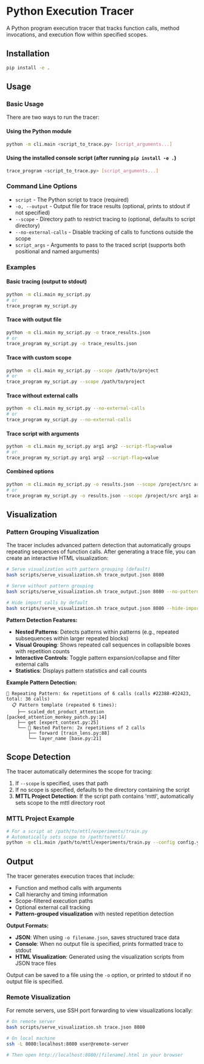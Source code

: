 # Python Execution Tracer

A Python program execution tracer that tracks function calls, method invocations, and execution flow within specified scopes.

## Installation

```bash
pip install -e .
```

## Usage

### Basic Usage

There are two ways to run the tracer:

#### Using the Python module
```bash
python -m cli.main <script_to_trace.py> [script_arguments...]
```

#### Using the installed console script (after running `pip install -e .`)
```bash
trace_program <script_to_trace.py> [script_arguments...]
```

### Command Line Options

- `script` - The Python script to trace (required)
- `-o, --output` - Output file for trace results (optional, prints to stdout if not specified)
- `--scope` - Directory path to restrict tracing to (optional, defaults to script directory)
- `--no-external-calls` - Disable tracking of calls to functions outside the scope
- `script_args` - Arguments to pass to the traced script (supports both positional and named arguments)

### Examples

#### Basic tracing (output to stdout)
```bash
python -m cli.main my_script.py
# or
trace_program my_script.py
```

#### Trace with output file
```bash
python -m cli.main my_script.py -o trace_results.json
# or  
trace_program my_script.py -o trace_results.json
```

#### Trace with custom scope
```bash
python -m cli.main my_script.py --scope /path/to/project
# or
trace_program my_script.py --scope /path/to/project
```

#### Trace without external calls
```bash
python -m cli.main my_script.py --no-external-calls
# or
trace_program my_script.py --no-external-calls
```

#### Trace script with arguments
```bash
python -m cli.main my_script.py arg1 arg2 --script-flag=value
# or
trace_program my_script.py arg1 arg2 --script-flag=value
```

#### Combined options
```bash
python -m cli.main my_script.py -o results.json --scope /project/src arg1 arg2
# or
trace_program my_script.py -o results.json --scope /project/src arg1 arg2
```

## Visualization

### Pattern Grouping Visualization

The tracer includes advanced pattern detection that automatically groups repeating sequences of function calls. After generating a trace file, you can create an interactive HTML visualization:

```bash
# Serve visualization with pattern grouping (default)
bash scripts/serve_visualization.sh trace_output.json 8080

# Serve without pattern grouping  
bash scripts/serve_visualization.sh trace_output.json 8080 --no-patterns

# Hide import calls by default
bash scripts/serve_visualization.sh trace_output.json 8080 --hide-imports
```

**Pattern Detection Features:**
- **Nested Patterns**: Detects patterns within patterns (e.g., repeated subsequences within larger repeated blocks)
- **Visual Grouping**: Shows repeated call sequences in collapsible boxes with repetition counts
- **Interactive Controls**: Toggle pattern expansion/collapse and filter external calls
- **Statistics**: Displays pattern statistics and call counts

**Example Pattern Detection:**
```
🔄 Repeating Pattern: 6x repetitions of 6 calls (calls #22388-#22423, total: 36 calls)
  📋 Pattern template (repeated 6 times):
    ├── scaled_dot_product_attention [packed_attention_monkey_patch.py:14]
    ├── get [expert_context.py:25]  
    └── 🔄 Nested Pattern: 2x repetitions of 2 calls
        ├── forward [train_lens.py:88]
        └── layer_name [base.py:21]
```

## Scope Detection

The tracer automatically determines the scope for tracing:

1. If `--scope` is specified, uses that path
2. If no scope is specified, defaults to the directory containing the script
3. **MTTL Project Detection**: If the script path contains 'mttl', automatically sets scope to the mttl directory root

### MTTL Project Example
```bash
# For a script at /path/to/mttl/experiments/train.py
# Automatically sets scope to /path/to/mttl/
python -m cli.main /path/to/mttl/experiments/train.py --config config.yaml
```

## Output

The tracer generates execution traces that include:
- Function and method calls with arguments
- Call hierarchy and timing information
- Scope-filtered execution paths
- Optional external call tracking
- **Pattern-grouped visualization** with nested repetition detection

**Output Formats:**
- **JSON**: When using `-o filename.json`, saves structured trace data
- **Console**: When no output file is specified, prints formatted trace to stdout
- **HTML Visualization**: Generated using the visualization scripts from JSON trace files

Output can be saved to a file using the `-o` option, or printed to stdout if no output file is specified.

### Remote Visualization

For remote servers, use SSH port forwarding to view visualizations locally:

```bash
# On remote server
bash scripts/serve_visualization.sh trace.json 8080

# On local machine  
ssh -L 8080:localhost:8080 user@remote-server

# Then open http://localhost:8080/[filename].html in your browser
```
